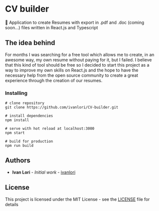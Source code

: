 # CV builder

📝 Application to create Resumes with export in .pdf and .doc (coming soon...) files written in React.js and Typescript

## The idea behind
For months I was searching for a free tool which allows me to create, in an awesome way, my own resume without paying for it, but I failed.
I believe that this kind of tool should be free so I decided to start this project as a way to improve my own skills on React.js and the hope to have the necessary help from the open source community to create a great experience through the creation of our  resumes.

### Installing

```
# clone repository
git clone https://github.com/ivanlori/CV-builder.git

# install dependencies
npm install

# serve with hot reload at localhost:3000
npm start

# build for production
npm run build
```

## Authors

* **Ivan Lori** - *Initial work* - [ivanlori](https://github.com/ivanlori)

## License

This project is licensed under the MIT License - see the [LICENSE](LICENSE) file for details